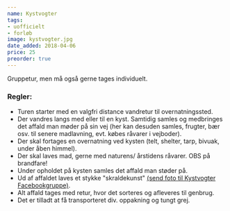 ```yaml
---
name: Kystvogter
tags:
- uofficielt
- forløb
image: kystvogter.jpg
date_added: 2018-04-06
price: 25
preorder: true
---
```

Gruppetur, men må også gerne tages individuelt.

### Regler:
- Turen starter med en valgfri distance vandretur til overnatningssted.      
- Der vandres langs med eller til en kyst. Samtidig samles og medbringes det affald man møder på sin vej (her kan desuden samles, frugter, bær osv. til senere madlavning, evt. købes råvarer i vejboder).
- Der skal fortages en overnatning ved kysten (telt, shelter, tarp, bivuak, under åben himmel).
- Der skal laves mad, gerne med naturens/ årstidens råvarer. OBS på brandfare!
- Under opholdet på kysten samles det affald man støder på.
- Ud af affaldet laves et stykke "skraldekunst" [(send foto til Kystvogter Facebookgruppe)](https://www.facebook.com/KystVogter-1921429771519827/?hc_ref=ARSb0lb0sp06tDq1wp-MRfDZlHqRQMUgNLw4XhcFq-n-Ee91Z3ffzC7d5VVoFse_-MY&fref=nf&hc_location=group).
- Alt affald tages med retur, hvor det sorteres og afleveres til genbrug.
- Det er tilladt at få transporteret div. oppakning og tungt grej.